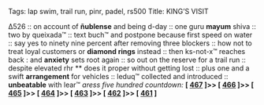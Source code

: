 Tags: lap swim, trail run, pinr, padel, rs500
Title: KING’S VISIT
  
∆526 :: on account of **ñublense** and being d-day :: one guru **mayum** shiva :: two by queixada™ :: text buch™ and postpone because first speed on water :: say yes to ninety nine percent after removing three blockers ::  how not to treat loyal customers or **diamond rings** instead :: then ks-not-x™ reaches back : and **anxiety** sets root again :: so out on the reserve for a trail run :: despite elevated rhr ** does it proper without getting lost :: plus one and a swift **arrangement** for vehicles :: leduq™ collected and introduced :: **unbeatable** with lear™ 
_aress five hundred countdown:_  **[ [467](https://www.allmusic.com/album/blacksummersnight-mw0000819444) ]>> [ [466](https://www.allmusic.com/album/today%21-mw0000115529) ]>> [ [465](https://www.allmusic.com/album/best-of-the-classic-years-mw0000018870) ]>> [ [464](https://www.allmusic.com/album/3-3-mw00003121240) ]>> [ [463](https://www.allmusic.com/album/eli-and-the-thirteenth-confession-mw0000651047) ]>> [ [462](https://www.allmusic.com/album/the-gilded-palace-of-sin-mw0000193836) ]>> [ [461](https://www.allmusic.com/album/for-emma-forever-ago-mw0000580526) ]**  
